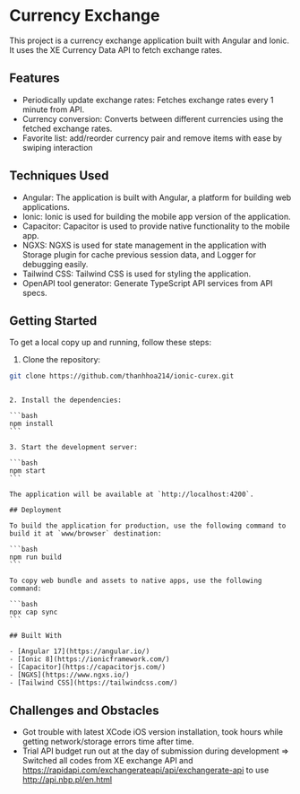 # Currency Exchange

This project is a currency exchange application built with Angular and Ionic. It uses the XE Currency Data API to fetch exchange rates.

## Features

- Periodically update exchange rates: Fetches exchange rates every 1 minute from API.
- Currency conversion: Converts between different currencies using the fetched exchange rates.
- Favorite list: add/reorder currency pair and remove items with ease by swiping interaction

## Techniques Used

- Angular: The application is built with Angular, a platform for building web applications.
- Ionic: Ionic is used for building the mobile app version of the application.
- Capacitor: Capacitor is used to provide native functionality to the mobile app.
- NGXS: NGXS is used for state management in the application with Storage plugin for cache previous session data, and Logger for debugging easily.
- Tailwind CSS: Tailwind CSS is used for styling the application.
- OpenAPI tool generator: Generate TypeScript API services from API specs.

## Getting Started

To get a local copy up and running, follow these steps:

1. Clone the repository:

```bash
git clone https://github.com/thanhhoa214/ionic-curex.git
```

````

2. Install the dependencies:

```bash
npm install
```

3. Start the development server:

```bash
npm start
```

The application will be available at `http://localhost:4200`.

## Deployment

To build the application for production, use the following command to build it at `www/browser` destination:

```bash
npm run build
```

To copy web bundle and assets to native apps, use the following command:

```bash
npx cap sync
```

## Built With

- [Angular 17](https://angular.io/)
- [Ionic 8](https://ionicframework.com/)
- [Capacitor](https://capacitorjs.com/)
- [NGXS](https://www.ngxs.io/)
- [Tailwind CSS](https://tailwindcss.com/)
````

## Challenges and Obstacles

- Got trouble with latest XCode iOS version installation, took hours while getting network/storage errors time after time.
- Trial API budget run out at the day of submission during development => Switched all codes from XE exchange API and https://rapidapi.com/exchangerateapi/api/exchangerate-api to use http://api.nbp.pl/en.html

